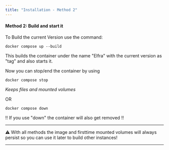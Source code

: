 ```yaml
---
title: "Installation - Method 2"
---
```


#### Method 2: Build and start it

To Build the current Version use the command:

`docker compose up --build`

This builds the container under the name "Elfra" with the current version as "tag" and also starts it.

Now you can stop/end the container by using

`docker compose stop`

_Keeps files and mounted volumes_

OR

`docker compose down`

!! If you use "down" the container will also get removed !!

---

⚠️ With all methods the image and firsttime mounted volumes will always persist so you can use it later to build other instances!

---
